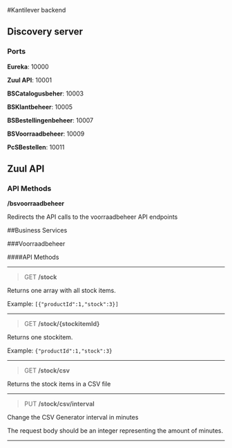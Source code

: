 #Kantilever backend

## Discovery server

### Ports

**Eureka**: 10000

**Zuul API**: 10001

**BSCatalogusbeher**: 10003

**BSKlantbeheer**: 10005

**BSBestellingenbeheer**: 10007

**BSVoorraadbeheer**: 10009

**PcSBestellen**: 10011

## Zuul API

### API Methods

**/bsvoorraadbeheer**

Redirects the API calls to the voorraadbeheer API endpoints

##Business Services

###Voorraadbeheer

####API Methods

---

> GET **/stock**

Returns one array with all stock items.

Example: `[{"productId":1,"stock":3}]`

---

> GET **/stock/{stockitemId}**

Returns one stockitem.

Example: `{"productId":1,"stock":3}`

---

> GET **/stock/csv**

Returns the stock items in a CSV file

---

> PUT **/stock/csv/interval**

Change the CSV Generator interval in minutes

The request body should be an integer representing the amount of minutes.

---